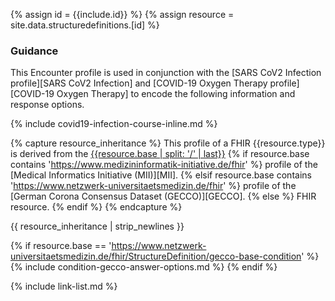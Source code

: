 
{% assign id = {{include.id}} %}
{% assign resource = site.data.structuredefinitions.[id] %}

### Guidance

This Encounter profile is used in conjunction with the [SARS CoV2 Infection profile][SARS CoV2 Infection] and [COVID-19 Oxygen Therapy profile][COVID-19 Oxygen Therapy] to encode the following information and response options.

{% include covid19-infection-course-inline.md %}

{% capture resource_inheritance %}
This profile of a FHIR {{resource.type}} is derived from the [{{resource.base | split: '/' | last}}]({{resource.base}})
{% if resource.base contains 'https://www.medizininformatik-initiative.de/fhir' %}
 profile of the [Medical Informatics Initiative (MII)][MII].
{% elsif resource.base contains 'https://www.netzwerk-universitaetsmedizin.de/fhir' %}
 profile of the [German Corona Consensus Dataset (GECCO)][GECCO].
{% else %}
 FHIR resource.
{% endif %}
{% endcapture %}

{{ resource_inheritance | strip_newlines }}

{% if resource.base == 'https://www.netzwerk-universitaetsmedizin.de/fhir/StructureDefinition/gecco-base-condition' %}
{% include condition-gecco-answer-options.md %}
{% endif %}

{% include link-list.md %}
